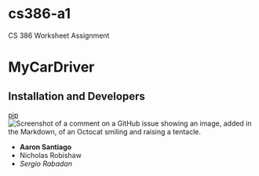 # cs386-a1
CS 386 Worksheet Assignment
# MyCarDriver
## Installation and Developers
[pip](https://pypi.org/project/pip/)
![Screenshot of a comment on a GitHub issue showing an image, added in the Markdown, of an Octocat smiling and raising a tentacle.](https://myoctocat.com/assets/images/base-octocat.svg)
- **Aaron Santiago**
- Nicholas Robishaw
- *Sergio Rabadan*
